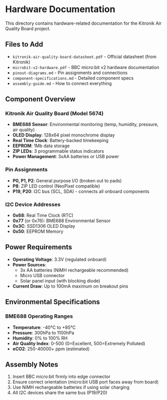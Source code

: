 # Hardware Documentation

This directory contains hardware-related documentation for the Kitronik Air Quality Board project.

## Files to Add

- `kitronik-air-quality-board-datasheet.pdf` - Official datasheet (from Kitronik)
- `microbit-v2-hardware.pdf` - BBC micro:bit v2 hardware documentation
- `pinout-diagrams.md` - Pin assignments and connections
- `component-specifications.md` - Detailed component specs
- `assembly-guide.md` - How to connect everything

## Component Overview

### Kitronik Air Quality Board (Model 5674)
- **BME688 Sensor**: Environmental monitoring (temp, humidity, pressure, air quality)
- **OLED Display**: 128x64 pixel monochrome display
- **Real Time Clock**: Battery-backed timekeeping
- **EEPROM**: 1Mb data storage
- **ZIP LEDs**: 3 programmable status indicators
- **Power Management**: 3xAA batteries or USB power

### Pin Assignments
- **P0, P1, P2**: General purpose I/O (broken out to pads)
- **P8**: ZIP LED control (NeoPixel compatible)
- **P19, P20**: I2C bus (SCL, SDA) - connects all onboard components

### I2C Device Addresses
- **0x68**: Real Time Clock (RTC)
- **0x77** (or 0x76): BME688 Environmental Sensor
- **0x3C**: SSD1306 OLED Display
- **0x50**: EEPROM Memory

## Power Requirements

- **Operating Voltage**: 3.3V (regulated onboard)
- **Power Sources**: 
  - 3x AA batteries (NiMH rechargeable recommended)
  - Micro USB connector
  - Solar panel input (with blocking diode)
- **Current Draw**: Up to 100mA maximum on breakout pins

## Environmental Specifications

### BME688 Operating Ranges
- **Temperature**: -40°C to +85°C
- **Pressure**: 300hPa to 1100hPa  
- **Humidity**: 0% to 100% RH
- **Air Quality Index**: 0-500 (0=Excellent, 500=Extremely Polluted)
- **eCO2**: 250-40000+ ppm (estimated)

## Assembly Notes

1. Insert BBC micro:bit firmly into edge connector
2. Ensure correct orientation (micro:bit USB port faces away from board)
3. Use NiMH rechargeable batteries if using solar charging
4. All I2C devices share the same bus (P19/P20)
